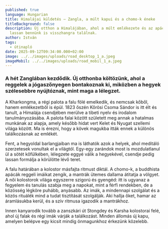 ```yaml
---
published: true
language: Hungarian
title: Himalájai küldetés – Zangla, a múlt kapui és a chomo-k éneke
titleBackground: false
description: Új otthon a Himalájában, ahol a múlt emlékezete és az apácák imái
  lassan bennünk is visszhangra találnak.
author: István
tags:
  - útinapló
date: 2025-09-12T09:34:00.000+02:00
image: ../../images/uploads/road_desktop_1_a.jpeg
imageMobil: ../../images/uploads/road_mobil_1_a.jpeg
---
```

<h3 class="clr-brand-orange">A hét Zanglában kezdődik. Új otthonba költözünk, ahol a reggelek a jógaszőnyegen bontakoznak ki, miközben a hegyek szélesebbre nyújtóznak, mint maga a lélegzet.</h3>

A Kharkongma, a régi palota a falu fölé emelkedik, és nemcsak kőből, hanem emlékezetből is épül. 1823 őszén Kőrösi Csoma Sándor is itt élt és tanult, a Himalája csendjében merülve a tibeti nyelv és irodalom tanulmányozásába. A palota falai között született meg annak a hatalmas munkának az alapja, amely később hidat vert Kelet és Nyugat szellemi világa között. Ma is érezni, hogy a kövek magukba itták ennek a különös találkozásnak az emlékét.

Fent, a hegyoldal barlangjaiban ma is láthatók azok a helyek, ahol meditáló szerzetesek vonultak el a világtól. Egy-egy zarándok most is mozdulatlanul ül a sötét kőfülkében, lélegzete eggyé válik a hegyekével, csendje pedig lassan formálja a körülötte lévő teret.

A falu határában a kolostor másfajta ritmust diktál. A chomo-k, a buddhista apácák reggeli imáikat zengik, a mantrák ütemes dallama átitatja a völgyet. A női kolostorok világa egyszerre szigorú és gyengéd: itt is ugyanaz a fegyelem és tanulás szabja meg a napokat, mint a férfi rendekben, de a közösség légköre puhább, anyásabb. Az imák, a mindennapi szolgálat és a közös rituálék mind a tudat tisztítását szolgálják. Aki hallja őket, hamar az áramlásukba kerül, és a szív ritmusa igazodik a mantrákhoz.

Innen kanyarodik tovább a zanszkári út Stongdey és Karsha kolostorai felé, ahol új falak és régi imák várják a találkozást. Minden állomás új kapu, amelyen belépve egy kicsit mindig önmagunkhoz érkezünk közelebb.
